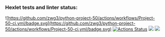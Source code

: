 ### Hexlet tests and linter status:
![https://github.com/zwg3/python-project-50/actions/workflows/Project-50-ci.yml/badge.svg](https://github.com/zwg3/python-project-50/actions/workflows/Project-50-ci.yml/badge.svg)
[![Actions Status](https://github.com/zwg3/python-project-50/workflows/hexlet-check/badge.svg)](https://github.com/zwg3/python-project-50/actions)
<a href="https://codeclimate.com/github/zwg3/python-project-50/maintainability"><img src="https://api.codeclimate.com/v1/badges/ee26a262e35fc35b327f/maintainability" /></a>
<a href="https://codeclimate.com/github/zwg3/python-project-50/test_coverage"><img src="https://api.codeclimate.com/v1/badges/ee26a262e35fc35b327f/test_coverage" /></a>
